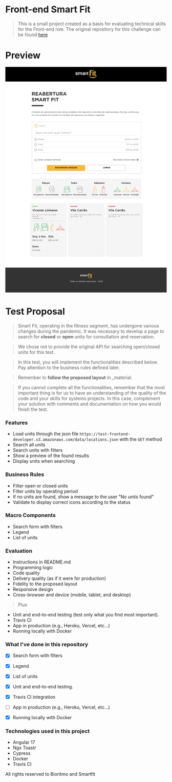 # Front-end Smart Fit
> This is a small project created as a basis for evaluating technical skills for the Front-end role.
> The original repository for this challenge can be found [here](https://github.com/bioritmo/front-end-code-challenge-smartsite)

# Preview

![preview](/src/assets/README/preview.png)

# Test Proposal
> Smart Fit, operating in the fitness segment, has undergone various changes during the pandemic. It was necessary to develop a page to search for **closed** or **open** units for consultation and reservation.

> We chose not to provide the original API for searching open/closed units for this test.

> In this test, you will implement the functionalities described below. Pay attention to the business rules defined later.

> Remember to **follow the proposed layout** in _material.

> If you cannot complete all the functionalities, remember that the most important thing is for us to have an understanding of the quality of the code and your skills for systems projects. In this case, complement your solution with comments and documentation on how you would finish the test.

### Features
- Load units through the json file `https://test-frontend-developer.s3.amazonaws.com/data/locations.json` with the `GET` method
- Search all units
- Search units with filters
- Show a preview of the found results
- Display units when searching

### Business Rules
- Filter open or closed units
- Filter units by operating period
- If no units are found, show a message to the user "No units found"
- Validate to display correct icons according to the status

### Macro Components
- Search form with filters
- Legend
- List of units

### Evaluation
- Instructions in README.md
- Programming logic
- Code quality
- Delivery quality (as if it were for production)
- Fidelity to the proposed layout
- Responsive design
- Cross-browser and device (mobile, tablet, and desktop)

> Plus
- Unit and end-to-end testing (test only what you find most important).
- Travis CI
- App in production (e.g., Heroku, Vercel, etc...)
- Running locally with Docker


### What I've done in this repository

- [x] Search form with filters
- [x] Legend
- [x] List of units
- [x] Unit and end-to-end testing.
- [x] Travis CI integration
- [ ] App in production (e.g., Heroku, Vercel, etc...)
- [x] Running locally with Docker


### Technologies used in this project

- Angular 17
- Ngx Toastr
- Cypress
- Docker
- Travis CI


All rights reserved to Bioritmo and Smartfit
